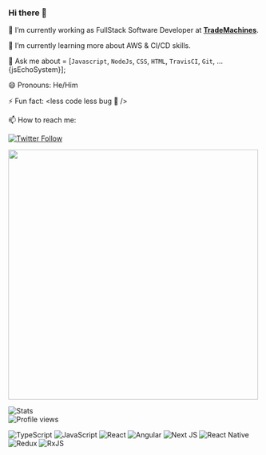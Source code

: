 ### Hi there 👋



🔭 I’m currently working as FullStack Software Developer at <ins>**[TradeMachines](https://trademachines.com/)**</ins>.

🌱 I’m currently learning more about AWS & CI/CD skills.

💬 Ask me about = [`Javascript`, `NodeJs`, `CSS`, `HTML`, `TravisCI`, `Git`, ...{jsEchoSystem}];

😄 Pronouns: He/Him

⚡ Fun fact: <less code less bug 🐛 />


📫 How to reach me:

[![Twitter Follow](https://img.shields.io/twitter/follow/siaexplains?style=social)](https://twitter.com/siaexplains)

<img src="https://github-readme-stats.vercel.app/api/top-langs/?username=SiaExplains&layout=compact&theme=radical" width="500" />

![Stats](https://github-readme-stats.vercel.app/api?username=SiaExplains&show_icons=true&count_private=true)  
![Profile views](https://gpvc.arturio.dev/SiaExplains)  


![TypeScript](https://img.shields.io/badge/typescript-%23007ACC.svg?style=flat-square&logo=typescript&logoColor=white) ![JavaScript](https://img.shields.io/badge/javascript-%23323330.svg?style=flat-square&logo=javascript&logoColor=%23F7DF1E)  ![React](https://img.shields.io/badge/react-%2320232a.svg?style=flat-square&logo=react&logoColor=%2361DAFB) ![Angular](https://img.shields.io/badge/angular-%23DD0031.svg?style=flat-square&logo=angular&logoColor=white) ![Next JS](https://img.shields.io/badge/Next-black?style=flat-square&logo=next.js&logoColor=white) ![React Native](https://img.shields.io/badge/react_native-%2320232a.svg?style=flat-square&logo=react&logoColor=%2361DAFB) ![Redux](https://img.shields.io/badge/redux-%23593d88.svg?style=flat-square&logo=redux&logoColor=white) ![RxJS](https://img.shields.io/badge/rxjs-%23B7178C.svg?style=flat-square&logo=reactivex&logoColor=white)


